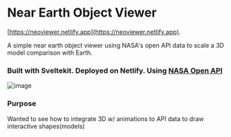 # Near Earth Object Viewer

[https://neoviewer.netlify.app](https://neoviewer.netlify.app).

A simple near earth object viewer using NASA's open API data to scale a 3D model comparison with Earth.

### Built with Sveltekit. Deployed on Netlify. Using [NASA Open API](https://api.nasa.gov/)

![image](https://github.com/adrianlimws/neo-nasa-viewer/assets/64565597/88493aa0-7e9e-4002-a53c-dbd130f49ad0)

### Purpose

Wanted to see how to integrate 3D w/ animations to API data to draw interactive shapes(models)
